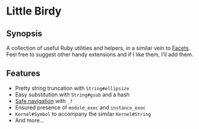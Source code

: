 Little Birdy
============

Synopsis
--------

A collection of useful Ruby utilities and helpers, in a similar vein to
[Facets](https://github.com/rubyworks/facets). Feel free to suggest other
handy extensions and if I like them, I'll add them.

Features
--------

* Pretty string truncation with `String#ellipsize`
* Easy substitution with `String#gsub` and a hash
* [Safe navigation](http://groovy.codehaus.org/Operators#Operators-SafeNavigationOperator%28%3F.%29)
  with `_?`
* Ensured presence of `module_exec` and `instance_exec`
* `Kernel#Symbol` to accompany the similar `Kernel#String`
* And more...


